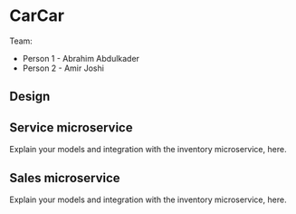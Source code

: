 # CarCar

Team:

* Person 1 - Abrahim Abdulkader
* Person 2 - Amir Joshi

## Design

## Service microservice

Explain your models and integration with the inventory
microservice, here.

## Sales microservice

Explain your models and integration with the inventory
microservice, here.
